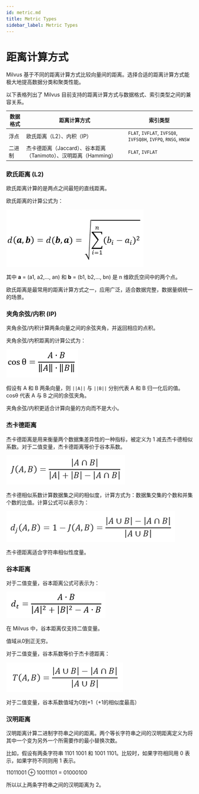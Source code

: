 ```yaml
---
id: metric.md
title: Metric Types
sidebar_label: Metric Types
---
```


# 距离计算方式

Milvus 基于不同的距离计算方式比较向量间的距离。选择合适的距离计算方式能极大地提高数据分类和聚类性能。

以下表格列出了 Milvus 目前支持的距离计算方式与数据格式、索引类型之间的兼容关系。

| 数据格式 | 距离计算方式                                                 | 索引类型                                               |
| -------- | ------------------------------------------------------------ | ------------------------------------------------------ |
| 浮点     | 欧氏距离（L2）、内积（IP）                                   | `FLAT`, `IVFLAT`, `IVFSQ8`, `IVFSQ8H`, `IVFPQ`, `RNSG`, `HNSW` |
| 二进制   | 杰卡德距离（Jaccard）、谷本距离（Tanimoto）、汉明距离（Hamming） | `FLAT`, `IVFLAT`                                       |

### 欧氏距离 (L2)

欧氏距离计算的是两点之间最短的直线距离。

欧氏距离的计算公式为：

![euclidean](../../../assets/euclidean_metric.png)

其中 **a** = (a1, a2,..., an) 和 **b** = (b1, b2,..., bn) 是 n 维欧氏空间中的两个点。 

欧氏距离是最常用的距离计算方式之一，应用广泛，适合数据完整，数据量纲统一的场景。

### 夹角余弦/内积 (IP)

夹角余弦/内积计算两条向量之间的余弦夹角，并返回相应的点积。

夹角余弦/内积距离的计算公式为：

![ip](../../../assets/ip_metric.png)

假设有 A 和 B 两条向量，则 `||A||` 与 `||B||` 分别代表 A 和 B 归一化后的值。cosθ 代表 A 与 B 之间的余弦夹角。

夹角余弦/内积更适合计算向量的方向而不是大小。

### 杰卡德距离

杰卡德距离是用来衡量两个数据集差异性的一种指标，被定义为 1 减去杰卡德相似系数。对于二值变量，杰卡德距离等价于谷本系数。

![Jaccard similarity coefficient](../../../assets/jaccard_coeff.png)

杰卡德相似系数计算数据集之间的相似度，计算方式为：数据集交集的个数和并集个数的比值。计算公式可以表示为：

![Jaccard distance](../../../assets/jaccard_dist.png)

杰卡德距离适合字符串相似性度量。

### 谷本距离

对于二值变量，谷本距离公式可表示为：

![tanimoto distance](../../../assets/tanimoto_dist.png)

在 Milvus 中，谷本距离仅支持二值变量。

值域从0到正无穷。

对于二值变量，谷本系数等价于杰卡德距离：

![tanimoto coefficient](../../../assets/tanimoto_coeff.png)

对于二值变量，谷本系数值域为0到+1（+1的相似度最高）

### 汉明距离

汉明距离计算二进制字符串之间的距离。两个等长字符串之间的汉明距离定义为将其中一个变为另外一个所需要作的最小替换次数。 

比如，假设有两条字符串 1101 1001 和 1001 1101。比较时，如果字符相同用 0 表示，如果字符不同则用 1 表示。

11011001 ⊕ 10011101 = 01000100

所以以上两条字符串之间的汉明距离为 2。

